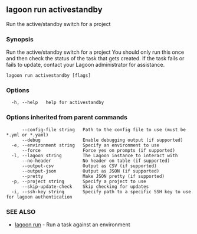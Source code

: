 ## lagoon run activestandby

Run the active/standby switch for a project

### Synopsis

Run the active/standby switch for a project
You should only run this once and then check the status of the task that gets created.
If the task fails or fails to update, contact your Lagoon administrator for assistance.

```
lagoon run activestandby [flags]
```

### Options

```
  -h, --help   help for activestandby
```

### Options inherited from parent commands

```
      --config-file string   Path to the config file to use (must be *.yml or *.yaml)
      --debug                Enable debugging output (if supported)
  -e, --environment string   Specify an environment to use
      --force                Force yes on prompts (if supported)
  -l, --lagoon string        The Lagoon instance to interact with
      --no-header            No header on table (if supported)
      --output-csv           Output as CSV (if supported)
      --output-json          Output as JSON (if supported)
      --pretty               Make JSON pretty (if supported)
  -p, --project string       Specify a project to use
      --skip-update-check    Skip checking for updates
  -i, --ssh-key string       Specify path to a specific SSH key to use for lagoon authentication
```

### SEE ALSO

* [lagoon run](lagoon_run.md)	 - Run a task against an environment

